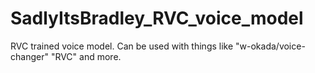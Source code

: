 # SadlyItsBradley_RVC_voice_model
RVC trained voice model. Can be used with things like "w-okada/voice-changer" "RVC" and more.
